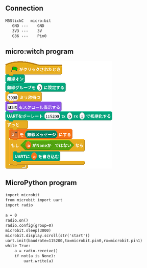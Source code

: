 ## Connection
    M5StickC   micro:bit
       GND ---    GND 
       3V3 ---    3V
       G36 ---    Pin0

## micro:witch program
![Entire Screen1](https://raw.githubusercontent.com/EiichiroIto/m5stickcUartUdpBridge/master/images/tello-uart.gif)

## MicroPython program
```
import microbit
from microbit import uart
import radio

a = 0
radio.on()
radio.config(group=0)
microbit.sleep(3000)
microbit.display.scroll(str('start'))
uart.init(baudrate=115200,tx=microbit.pin0,rx=microbit.pin1)
while True:
    a = radio.receive()
    if not(a is None):
        uart.write(a)
```


